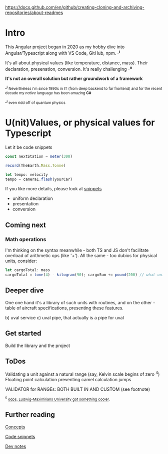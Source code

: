 
https://docs.github.com/en/github/creating-cloning-and-archiving-repositories/about-readmes

# Intro
This Angular project began in 2020 as my hobby dive into Angular/Typescript along with VS Code, GitHub, npm. <sup>**_i**</sup>

It's all about physical values (like temperature, distance, mass). Their declaration, presenation, conversion. It's really challenging <sup>**_n**</sup>

**It's not an overall solution but rather groundwork of a framework**

<sub><sup>**_i**</sup> Nevertheless i'm since 1990s in IT (from deep backend to far frontend) and for the recent decade my *native* language has been amazing **C#**</sub>

<sub><sup>**_i**</sup> even ridd off of quantum physics</sub>

# U(nit)Values, or physical values for Typescript
Let it be code snippets 
```typescript
const nextStation = meter(300)

record(TheEarth.Mass.Tonne)

let tempo: velocity
tempo = camera1.flash(yourCar)
```
If you like more details, please look at [snippets]()

+ uniform declaration
+ presentation
+ conversion

## Coming next
### Math operations
I'm thinking on the syntax meanwhile - both TS and JS don't facilitate overload of arithmetic ops (like '+'). All the same - too dubios for physical units, consider: 
```typescript 
let cargoTotal: mass 
cargoTotal = tone(4) - kilogram(90); cargoSum += pound(200) // what unit shall be derived here
```
## Deeper dive
One one hand it's a library of such units with routines, and on the other - table of aircraft specifications, presenting these features.

b) uval service
c) uval pipe, that actually is a pipe for uval


## Get started

Build the library and the project

## ToDos
Validating a unit against a natural range (say, Kelvin scale begins of zero <sup>4</sup>)
Floating point calculation
preventing camel calculation jumps

VALIDATOR for RANGEs: BOTH BUILT IN AND CUSTOM (see footnote)

<sub><sup>5</sup> [oops, Ludwig-Maximilians University got something cooler](https://www.mpg.de/research/negative-absolute-temperature#:~:text=Thus%2C%20nothing%20can%20be%20colder,nonetheless%20has%20negative%20Kelvin%20values).</sub>

## Further reading
[Concepts](readme+/_concepts.md)

[Code snippets](README.specs.ts)

[Dev notes]()